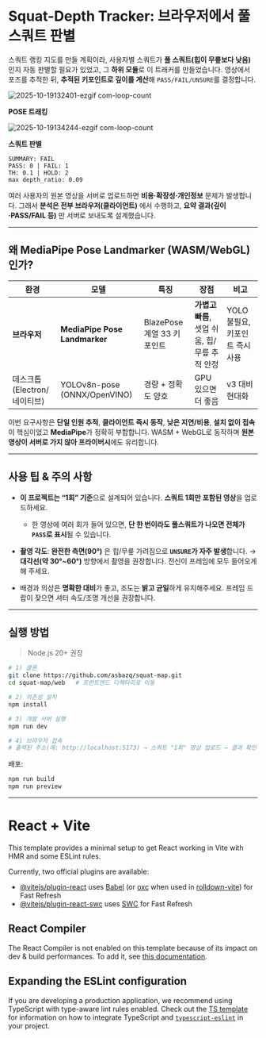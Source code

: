 # Squat-Depth Tracker: 브라우저에서 풀 스쿼트 판별

스쿼트 랭킹 지도를 만들 계획이라, 사용자별 스쿼트가 **풀 스쿼트(힙이 무릎보다 낮음)** 인지 자동 판별할 필요가 있었고, 그 **하위 모듈**로 이 트래커를 만들었습니다.
영상에서 포즈를 추적한 뒤, **추적된 키포인트로 깊이를 계산**해 `PASS/FAIL/UNSURE`를 결정합니다.

![2025-10-19132401-ezgif com-loop-count](https://github.com/user-attachments/assets/4bebfef4-bc88-4acf-ac71-c8ebea844238)

  
  **POSE 트래킹**

![2025-10-19134244-ezgif com-loop-count](https://github.com/user-attachments/assets/ddfb5615-e736-4f11-bcfd-64812b2035f4)

  
  **스쿼트 판별**

```
SUMMARY: FAIL
PASS: 0 | FAIL: 1
TH: 0.1 | HOLD: 2
max depth_ratio: 0.09
```
  
여러 사용자의 원본 영상을 서버로 업로드하면 **비용·확장성·개인정보** 문제가 발생합니다. 그래서 **분석은 전부 브라우저(클라이언트)** 에서 수행하고, **요약 결과(깊이·PASS/FAIL 등)** 만 서버로 보내도록 설계했습니다.

---

## 왜 MediaPipe Pose Landmarker (WASM/WebGL) 인가?

| 환경                  | 모델                            | 특징                   | 장점                            | 비고                   |
| ------------------- | ----------------------------- | -------------------- | ----------------------------- | -------------------- |
| **브라우저**            | **MediaPipe Pose Landmarker** | BlazePose 계열 33 키포인트 | **가볍고 빠름**, 셋업 쉬움, 힙/무릎 추적 안정 | YOLO 불필요, 키포인트 즉시 사용 |
| 데스크톱(Electron/네이티브) | YOLOv8n-pose (ONNX/OpenVINO)  | 경량 + 정확도 양호          | GPU 있으면 더 좋음                  | v3 대비 현대화            |

이번 요구사항은 **단일 인원 추적**, **클라이언트 즉시 동작**, **낮은 지연/비용**, **설치 없이 접속**이 핵심이었고 **MediaPipe**가 정확히 부합합니다. WASM + WebGL로 동작하며 **원본 영상이 서버로 가지 않아 프라이버시**에도 유리합니다.

---

## 사용 팁 & 주의 사항

* **이 프로젝트는 “1회” 기준**으로 설계되어 있습니다. **스쿼트 1회만 포함된 영상**을 업로드하세요.

  * 한 영상에 여러 회가 들어 있으면, **단 한 번이라도 풀스쿼트가 나오면 전체가 `PASS`로 표시**될 수 있습니다.
* **촬영 각도**: **완전한 측면(90°)** 은 힙/무릎 가려짐으로 **`UNSURE`가 자주 발생**합니다.
  → **대각선(약 30°~60°)** 방향에서 촬영을 권장합니다. 전신이 프레임에 모두 들어오게 해 주세요.
* 배경과 의상은 **명확한 대비**가 좋고, 조도는 **밝고 균일**하게 유지해주세요. 프레임 드랍이 잦으면 셔터 속도/조명 개선을 권장합니다.

---

## 실행 방법

> Node.js 20+ 권장

```bash
# 1) 클론
git clone https://github.com/asbazq/squat-map.git
cd squat-map/web   # 프런트엔드 디렉터리로 이동

# 2) 의존성 설치
npm install

# 3) 개발 서버 실행
npm run dev

# 4) 브라우저 접속
# 출력된 주소(예: http://localhost:5173) → 스쿼트 "1회" 영상 업로드 → 결과 확인
```

배포:

```bash
npm run build
npm run preview
```

---


# React + Vite

This template provides a minimal setup to get React working in Vite with HMR and some ESLint rules.

Currently, two official plugins are available:

- [@vitejs/plugin-react](https://github.com/vitejs/vite-plugin-react/blob/main/packages/plugin-react) uses [Babel](https://babeljs.io/) (or [oxc](https://oxc.rs) when used in [rolldown-vite](https://vite.dev/guide/rolldown)) for Fast Refresh
- [@vitejs/plugin-react-swc](https://github.com/vitejs/vite-plugin-react/blob/main/packages/plugin-react-swc) uses [SWC](https://swc.rs/) for Fast Refresh

## React Compiler

The React Compiler is not enabled on this template because of its impact on dev & build performances. To add it, see [this documentation](https://react.dev/learn/react-compiler/installation).

## Expanding the ESLint configuration

If you are developing a production application, we recommend using TypeScript with type-aware lint rules enabled. Check out the [TS template](https://github.com/vitejs/vite/tree/main/packages/create-vite/template-react-ts) for information on how to integrate TypeScript and [`typescript-eslint`](https://typescript-eslint.io) in your project.
